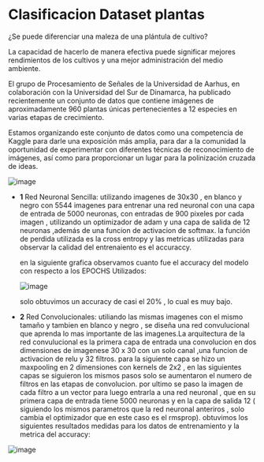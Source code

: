 # Clasificacion Dataset plantas
¿Se puede diferenciar una maleza de una plántula de cultivo?

La capacidad de hacerlo de manera efectiva puede significar mejores rendimientos de los cultivos y una mejor administración del medio ambiente.

El grupo de Procesamiento de Señales de la Universidad de Aarhus, en colaboración con la Universidad del Sur de Dinamarca, ha publicado recientemente un conjunto de datos que contiene imágenes de aproximadamente 960 plantas únicas pertenecientes a 12 especies en varias etapas de crecimiento.

Estamos organizando este conjunto de datos como una competencia de Kaggle para darle una exposición más amplia, para dar a la comunidad la oportunidad de experimentar con diferentes técnicas de reconocimiento de imágenes, así como para proporcionar un lugar para la polinización cruzada de ideas.

![image](https://github.com/juanruiz7468/Exploraci-n-de-datos-Y-PCA/assets/126533316/9eb07fc4-ff83-4a02-a6bf-bf5ea4fe08af)

- **1** Red Neuronal Sencilla:
    utilizando imagenes de 30x30 , en blanco y negro con 5544 imagenes para entrenar una red neuronal con una capa de entrada de 5000 neuronas, con         entradas de 900 pixeles por cada imagen , utilizando un optimizador de adam y una capa de salida de 12 neuronas ,además de una funcion de               activacion de softmax.
    la función de perdida utilizada es la cross entropy y las metricas utilizadas para observar la calidad del entrenaiento es el accuraccy.

    en la siguiente grafica observamos cuanto fue el accuracy del modelo con respecto a los EPOCHS Utilizados:

  ![image](https://github.com/juanruiz7468/Exploraci-n-de-datos-Y-PCA/assets/126533316/8450dc32-8eaf-4db4-b9d8-598b773f7339)

    solo obtuvimos un accuracy de casi el 20% , lo cual es muy bajo.

- **2** Red Convolucionales:
          utiliando las mismas imagenes con el mismo tamaño y tambien en blanco y negro , se diseña una red convulucional que aprenda lo mas                    importante de las imagenes.La arquitectura de la red convulucional es la primera capa de entrada una convolucion en dos dimensiones
          de imagenese 30 x 30 con un solo canal ,una funcion de activacion de relu y 32 filtros. para la siguiente capa se hizo un maxpooling
          en 2 dimensiones con kernels de 2x2 , en las siguientes capas se siguieron los mismos pasos solo se aumentaron el numero de filtros en las            etapas de convolucion.
          por ultimo se paso la imagen de cada filtro a un vector para luego entrarla a una red neuronal , que en su primera capa de entrada tiene              5000 neuronas y en la capa de salida 12 ( siguiendo los mismos parametros que la red neuronal anteriros , solo cambia el optimizador que en
          este caso es el rmsprop).
          obtuvimos los siguientes resultados medidas para los datos de entrenamiento y la metrica del accuracy:
  
![image](https://github.com/juanruiz7468/Exploraci-n-de-datos-Y-PCA/assets/126533316/6449fc3d-93a6-47ef-b357-f4b0e84a55d1)


    
